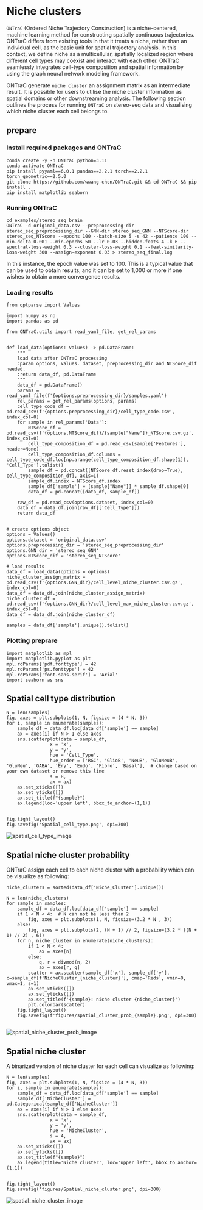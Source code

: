 # Niche clusters

`ONTraC` (Ordered Niche Trajectory Construction) is a niche-centered, machine learning method for constructing spatially continuous trajectories. ONTraC differs from existing tools in that it treats a niche, rather than an individual cell, as the basic unit for spatial trajectory analysis. In this context, we define niche as a multicellular, spatially localized region where different cell types may coexist and interact with each other. ONTraC seamlessly integrates cell-type composition and spatial information by using the graph neural network modeling framework.

ONTraC generate `niche cluster` an assignment matrix as an intermediate result. It is possible for users to utilise the niche cluster information as spatial domains or other downstreaming analysis. The following section outlines the process for running `ONTraC` on stereo-seq data and visualising which niche cluster each cell belongs to.

## prepare

### Install required packages and ONTraC

```{sh}
conda create -y -n ONTraC python=3.11
conda activate ONTraC
pip install pyyaml==6.0.1 pandas==2.2.1 torch==2.2.1 torch_geometric==2.5.0
git clone https://github.com/wwang-chcn/ONTraC.git && cd ONTraC && pip install .
pip install matplotlib seaborn
```

### Running ONTraC

```{sh}
cd examples/stereo_seq_brain
ONTraC -d original_data.csv --preprocessing-dir stereo_seq_preprocessing_dir --GNN-dir stereo_seq_GNN --NTScore-dir stereo_seq_NTScore --epochs 100 --batch-size 5 -s 42 --patience 100 --min-delta 0.001 --min-epochs 50 --lr 0.03 --hidden-feats 4 -k 6 --spectral-loss-weight 0.3 --cluster-loss-weight 0.1 --feat-similarity-loss-weight 300 --assign-exponent 0.03 > stereo_seq_final.log
```

In this instance, the epoch value was set to 100. This is a typical value that can be used to obtain results, and it can be set to 1,000 or more if one wishes to obtain a more convergence results.

### Loading results

```{python}
from optparse import Values

import numpy as np
import pandas as pd

from ONTraC.utils import read_yaml_file, get_rel_params


def load_data(options: Values) -> pd.DataFrame:
    """
    load data after ONTraC processing
    :param options, Values. dataset, preprocessing_dir and NTScore_dif needed.
    :return data_df, pd.DataFrame
    """
    data_df = pd.DataFrame()
    params = read_yaml_file(f'{options.preprocessing_dir}/samples.yaml')
    rel_params = get_rel_params(options, params)
    cell_type_code_df = pd.read_csv(f'{options.preprocessing_dir}/cell_type_code.csv', index_col=0)
    for sample in rel_params['Data']:
        NTScore_df = pd.read_csv(f'{options.NTScore_dif}/{sample["Name"]}_NTScore.csv.gz', index_col=0)
        cell_type_composition_df = pd.read_csv(sample['Features'], header=None)
        cell_type_composition_df.columns = cell_type_code_df.loc[np.arange(cell_type_composition_df.shape[1]), 'Cell_Type'].tolist()
        sample_df = pd.concat([NTScore_df.reset_index(drop=True), cell_type_composition_df], axis=1)
        sample_df.index = NTScore_df.index
        sample_df['sample'] = [sample["Name"]] * sample_df.shape[0]
        data_df = pd.concat([data_df, sample_df])
    
    raw_df = pd.read_csv(options.dataset, index_col=0)
    data_df = data_df.join(raw_df[['Cell_Type']])
    return data_df


```

```{python}
# create options object
options = Values()
options.dataset = 'original_data.csv'
options.preprocessing_dir = 'stereo_seq_preprocessing_dir'
options.GNN_dir = 'stereo_seq_GNN'
options.NTScore_dif = 'stereo_seq_NTScore'

# load results
data_df = load_data(options = options)
niche_cluster_assign_matrix = pd.read_csv(f'{options.GNN_dir}/cell_level_niche_cluster.csv.gz', index_col=0)
data_df = data_df.join(niche_cluster_assign_matrix)
niche_cluster_df = pd.read_csv(f'{options.GNN_dir}/cell_level_max_niche_cluster.csv.gz', index_col=0)
data_df = data_df.join(niche_cluster_df)

samples = data_df['sample'].unique().tolist()
```

### Plotting preprare

```{python}
import matplotlib as mpl
import matplotlib.pyplot as plt
mpl.rcParams['pdf.fonttype'] = 42
mpl.rcParams['ps.fonttype'] = 42
mpl.rcParams['font.sans-serif'] = 'Arial'
import seaborn as sns
```

## Spatial cell type distribution

```{python}
N = len(samples)
fig, axes = plt.subplots(1, N, figsize = (4 * N, 3))
for i, sample in enumerate(samples):
    sample_df = data_df.loc[data_df['sample'] == sample]
    ax = axes[i] if N > 1 else axes
    sns.scatterplot(data = sample_df,
                x = 'x',
                y = 'y',
                hue = 'Cell_Type',
                hue_order = ['RGC', 'GlioB', 'NeuB', 'GluNeuB', 'GluNeu', 'GABA', 'Ery', 'Endo', 'Fibro', 'Basal'],  # change based on your own dataset or remove this line
                s = 8,
                ax = ax)
    ax.set_xticks([])
    ax.set_yticks([])
    ax.set_title(f"{sample}")
    ax.legend(loc='upper left', bbox_to_anchor=(1,1))


fig.tight_layout()
fig.savefig('Spatial_cell_type.png', dpi=300)
```

![spatial_cell_type_image](../docs/source/_static/images/tutorials/post_analysis/Spatial_cell_type.png)

## Spatial niche cluster probability

ONTraC assign each cell to each niche cluster with a probability which can be visualize as following:

```{python}
niche_clusters = sorted(data_df['Niche_Cluster'].unique())

N = len(niche_clusters)
for sample in samples:
    sample_df = data_df.loc[data_df['sample'] == sample]
    if 1 < N < 4:  # N can not be less than 2
        fig, axes = plt.subplots(1, N, figsize=(3.2 * N , 3))
    else:
        fig, axes = plt.subplots(2, (N + 1) // 2, figsize=(3.2 * ((N + 1) // 2) , 6))
    for n, niche_cluster in enumerate(niche_clusters):
        if 1 < N < 4:
            ax = axes[n]
        else:
            q, r = divmod(n, 2)
            ax = axes[r, q]
        scatter = ax.scatter(sample_df['x'], sample_df['y'], c=sample_df[f'NicheCluster_{niche_cluster}'], cmap='Reds', vmin=0, vmax=1, s=1)
        ax.set_xticks([])
        ax.set_yticks([])
        ax.set_title(f'{sample}: niche cluster {niche_cluster}')
        plt.colorbar(scatter)
    fig.tight_layout()
    fig.savefig(f'figures/spatial_cluster_prob_{sample}.png', dpi=300)


```

![spatial_niche_cluster_prob_image](../docs/source/_static/images/tutorials/niche_cluster/spatial_cluster_prob_E14.png)

## Spatial niche cluster

A binarized version of niche cluster for each cell can visualize as following:

```{python}
N = len(samples)
fig, axes = plt.subplots(1, N, figsize = (4 * N, 3))
for i, sample in enumerate(samples):
    sample_df = data_df.loc[data_df['sample'] == sample]
    sample_df['NicheCluster'] = pd.Categorical(sample_df['NicheCluster'])
    ax = axes[i] if N > 1 else axes
    sns.scatterplot(data = sample_df,
                x = 'x',
                y = 'y',
                hue = 'NicheCluster',
                s = 4,
                ax = ax)
    ax.set_xticks([])
    ax.set_yticks([])
    ax.set_title(f"{sample}")
    ax.legend(title='Niche cluster', loc='upper left', bbox_to_anchor=(1,1))


fig.tight_layout()
fig.savefig('figures/Spatial_niche_cluster.png', dpi=300)
```

![spatial_niche_cluster_image](../docs/source/_static/images/tutorials/niche_cluster/Spatial_niche_cluster.png)
